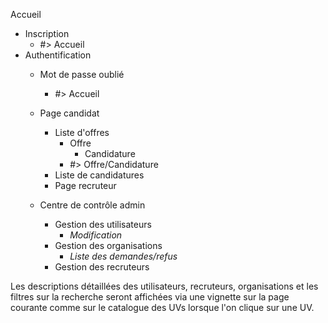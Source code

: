 Accueil
- Inscription
	- #> Accueil
- Authentification
	- Mot de passe oublié
		- #> Accueil
	- Page candidat
		- Liste d'offres
			- Offre
				- Candidature 
			- #> Offre/Candidature
		- Liste de candidatures
		- Page recruteur
		
	- Centre de contrôle admin
		- Gestion des utilisateurs
			- *Modification*
		- Gestion des organisations
		   	- *Liste des demandes/refus*
		- Gestion des recruteurs

Les descriptions détaillées des utilisateurs, recruteurs, organisations et les filtres sur la recherche seront affichées via une vignette sur la page courante comme sur le catalogue des UVs lorsque l'on clique sur une UV.